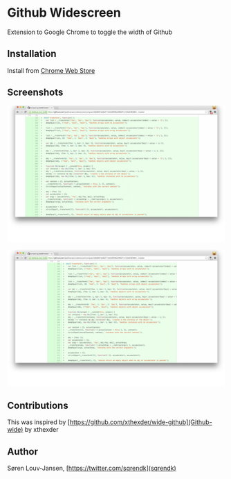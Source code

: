 Github Widescreen
===========

Extension to Google Chrome to toggle the width of Github

Installation
----------

Install from [Chrome Web Store](https://chrome.google.com/webstore/detail/github-widescreen/elikdceclccjilahimjfceoalhdbndan)

Screenshots
----------

![Widescreen enabled](/images/screenshot-enabled.png)

![Widescreen disabled](/images/screenshot-disabled.png)

Contributions
----------
This was inspired by [https://github.com/xthexder/wide-github](Github-wide) by xthexder

Author
----------
Søren Louv-Jansen, [https://twitter.com/sqrendk](sqrendk)
